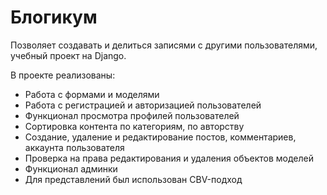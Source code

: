 # Блогикум
Позволяет создавать и делиться записями с другими пользователями, учебный проект на Django.

В проекте реализованы:
- Работа с формами и моделями
- Работа с регистрацией и авторизацией пользователей
- Функционал просмотра профилей пользователей
- Сортировка контента по категориям, по авторству
- Создание, удаление и редактирование постов, комментариев, аккаунта пользователя
- Проверка на права редактирования и удаления объектов моделей
- Функционал админки
- Для представлений был использован CBV-подход
